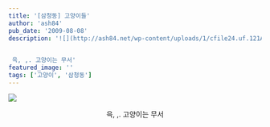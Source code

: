 ```yaml
---
title: '[삼청동] 고양이들'
author: 'ash84'
pub_date: '2009-08-08'
description: '![](http://ash84.net/wp-content/uploads/1/cfile24.uf.121A360B4A7CE6B8F6516D.jpg)

  
 윽, ,. 고양이는 무서'
featured_image: ''
tags: ['고양이', '삼청동']
---
```



![](http://ash84.net/wp-content/uploads/1/cfile24.uf.121A360B4A7CE6B8F6516D.jpg)

<div style="TEXT-ALIGN: center">  
 윽, ,. 고양이는 무서</div>

